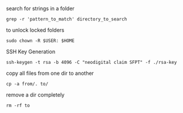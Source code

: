 search for strings in a folder

`grep -r 'pattern_to_match' directory_to_search`

to unlock locked folders

`sudo chown -R $USER: $HOME`

SSH Key Generation

`ssh-keygen -t rsa -b 4096 -C "neodigital claim SFPT" -f ./rsa-key`

copy all files from one dir to another 

`cp -a from/. to/`

remove a dir completely

`rm -rf to`
